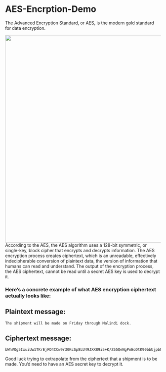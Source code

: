 # AES-Encrption-Demo
The Advanced Encryption Standard, or AES, is the modern gold standard for data encryption.

<img src="https://github.com/Jimaloo/AES-Encrption-Demo/blob/master/images/aes-image.jpg" width="670"/>
According to the AES, the AES algorithm uses a 128-bit symmetric, or single-key, block cipher that encrypts and decrypts information. The AES encryption process creates ciphertext, which is an unreadable, effectively indecipherable conversion of plaintext data, the version of information that humans can read and understand. The output of the encryption process, the AES ciphertext, cannot be read until a secret AES key is used to decrypt it.

### Here’s a concrete example of what AES encryption ciphertext actually looks like:

## Plaintext message: 
    The shipment will be made on Friday through Malindi dock.

## Ciphertext message:
    bWhVOg5IxuiUw1TKrEjFD4CCw9r30KcSp8LU49JXX89i5+K/Z55QeNgPnEoDtK90bbUjpbQZ/yaQGOdXlbZS9/Ntd/mfxnK6GAhyKmtHUUk=

Good luck trying to extrapolate from the ciphertext that a shipment is to be made. You’d need to have an AES secret key to decrypt it.
